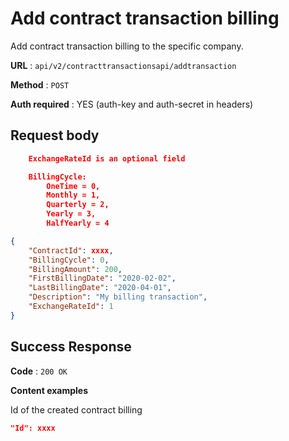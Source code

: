 # Add contract transaction billing

Add contract transaction billing to the specific company.

**URL** : `api/v2/contracttransactionsapi/addtransaction`

**Method** : `POST`

**Auth required** : YES (auth-key and auth-secret in headers)

## Request body

```json
    ExchangeRateId is an optional field
```

```json
    BillingCycle:
        OneTime = 0,
        Monthly = 1,
        Quarterly = 2,
        Yearly = 3,
        HalfYearly = 4
```

```json
{
    "ContractId": xxxx,
    "BillingCycle": 0,
    "BillingAmount": 200,
    "FirstBillingDate": "2020-02-02",
    "LastBillingDate": "2020-04-01",
    "Description": "My billing transaction",
    "ExchangeRateId": 1
}
```


## Success Response

**Code** : `200 OK`

**Content examples**

Id of the created contract billing

```json
"Id": xxxx
```
